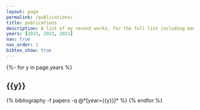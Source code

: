 ```yaml
---
layout: page
permalink: /publications/
title: publications
description: A list of my recent works, for the full list including many-author publications see my <a href='https://scholar.google.com/citations?user=X550jHAAAAAJ&hl=en'>Google Scholar profile</a>
years: [2023, 2022, 2021]
nav: true
nav_order: 1
bibtex_show: true
---
```

<!-- _pages/publications.md -->
<div class="publications">

{%- for y in page.years %}
  <h2 class="year">{{y}}</h2>
  {% bibliography -f papers -q @*[year={{y}}]* %}
{% endfor %}

</div>
